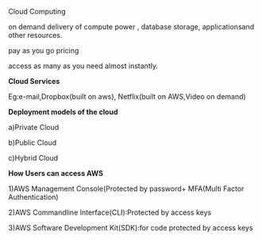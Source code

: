 Cloud Computing

on demand delivery of compute power , database storage, applicationsand other resources.

pay as you go pricing

access as many as you need almost instantly.

**Cloud Services**

Eg:e-mail,Dropbox(built on aws), Netflix(built  on AWS,Video on demand)


**Deployment models of the cloud**

a)Private Cloud

b)Public Cloud

c)Hybrid Cloud


**How Users  can access AWS**

1)AWS Management Console(Protected by password+ MFA(Multi Factor Authentication)

2)AWS Commandline Interface(CLI):Protected by access keys

3)AWS Software Development Kit(SDK):for code protected by access keys
